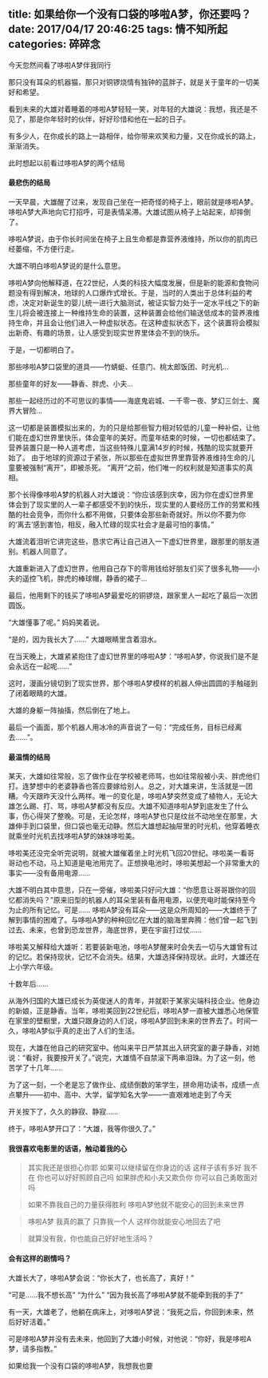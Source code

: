 title: 如果给你一个没有口袋的哆啦A梦，你还要吗？
date: 2017/04/17  20:46:25
tags: 情不知所起
categories: 碎碎念
---
今天忽然间看了哆啦A梦伴我同行

那只没有耳朵的机器猫，那只对铜锣烧情有独钟的蓝胖子，就是关于童年的一切美好和希望。

看到未来的大雄对着睡着的哆啦A梦轻轻一笑，对年轻的大雄说：我想，我还是不见了，那是你年轻时的伙伴，好好珍惜和他在一起的日子。

有多少人，在你成长的路上一路相伴，给你带来欢笑和力量，又在你成长的路上，渐渐消失。<!--more-->

此时想起以前看过哆啦A梦的两个结局

#### 最悲伤的结局

一天早晨，大雄醒了过来，发现自己坐在一把奇怪的椅子上，眼前就是哆啦A梦。哆啦A梦大声地向它打招呼，可是表情呆滞。大雄试图从椅子上站起来，却摔倒了。

哆啦A梦说，由于你长时间坐在椅子上且生命都是靠营养液维持，所以你的肌肉已经萎缩，不方便行走。

大雄不明白哆啦A梦说的是什么意思。

哆啦A梦向他解释道，在22世纪，人类的科技大幅度发展，但是新的能源和食物问题没有得到解决，地球的人口爆炸式增长。于是，当时的人类出于总体利益的考虑，决定对新诞生的婴儿统一进行大脑测试，被证实智力处于一定水平线之下的新生儿将会被连接上一种维持生命的装置，这种装置会给他们输送低成本的营养液维持生命，并且会让他们进入一种虚拟状态。在这种虚拟状态下，这个装置将会模拟出新奇、有趣的场景，让人感受到现实世界里体会不到的快乐。

于是，一切都明白了。

那些哆啦A梦口袋里的道具——竹蜻蜓、任意门、桃太郎饭团、时光机...

那些童年的好友——静香、胖虎、小夫...

那些一起经历过的不可思议的事情——海底鬼岩城、一千零一夜、梦幻三剑士、魔界大冒险...

这一切都是装置模拟出来的，为的只是给那些智力相对较低的儿童一种补偿，让他们能在虚幻世界里快乐，体会童年的美好。而童年结束的时候，一切也都结束了。
营养装置只是一种人道考虑，当这些特殊儿童满14岁的时候，残酷的现实就要开始了。
由于地球的资源过于紧张，所以那些在虚拟世界里靠营养液维持生命的儿童要被强制“离开”，即被杀死。
“离开”之前，他们唯一的权利就是知道事实的真相。

那个长得像哆啦A梦的机器人对大雄说：“你应该感到庆幸，因为你在虚幻世界里体会到了现实里的人一辈子都感受不到的快乐，现实里的人要经历工作的劳累和残酷的社会竞争，而你什么都不用做，只要体会那些新奇就好。所以你不要为你的‘离去’感到害怕，相反，融入忙碌的现实社会才是最可怕的事情。”

大雄流着泪听它讲完这些，恳求它再让自己进入一下虚幻世界里，跟那里的朋友道别。机器人同意了。

大雄重新进入了虚幻世界，他用自己存下的零用钱给好朋友们买了很多礼物——小夫的遥控飞机，胖虎的棒球帽，静香的裙子...

最后，他用剩下的钱买了哆啦A梦最爱吃的铜锣烧，跟家里人一起吃了最后一次团圆饭。

“大雄懂事了呢。” 妈妈笑着说。

“是的，因为我长大了……” 大雄眼睛里含着泪水。

在当天晚上，大雄紧紧抱住了虚幻世界里的哆啦A梦：“哆啦A梦，你说我们是不是会永远在一起呢……”

这时，漫画分镜切到了现实世界，那个哆啦A梦模样的机器人伸出圆圆的手触碰到了闭着眼睛的大雄。

大雄的身躯一阵抽搐，然后倒在了地上。

最后一个画面，那个机器人用冰冷的声音说了一句：“完成任务，目标已经离去……”。

#### 最温情的结局
某天，大雄如往常般，忘了做作业在学校被老师骂，也如往常般被小夫、胖虎他们打。连梦想中的老婆静香也答应要嫁给别人。总之，对大雄来讲，生活就是一团糟。今天跟昨天没什么两样。唯一的变化是，哆啦A梦突然变成了植物人，无论大雄怎么踢、打、骂，哆啦A梦都没有反应。大雄不知道哆啦A梦到底发生了什么事，伤心得哭了整晚。可是，无论怎样，哆啦A梦也只是纹丝不动地坐在那里，大雄伸手到口袋里，但口袋也毫无动静。然后大雄想起抽屉里的时光机，他穿着睡衣就乘坐时光机去找哆啦A梦的妹妹哆啦美。

哆啦美还没完全听完说明，就被大雄催着坐上时光机飞回20世纪。哆啦美一看哥哥动也不动，马上知道是电池用完了。正想换电池时，哆啦美想起一个非常重大的事实——没有备用电源……

大雄不明白其中意思，只在一旁催，哆啦美只好问大雄：“你愿意让哥哥跟你的回忆都消失吗？”原来旧型的机器人的耳朵里装有备用电源，以便充电时能保持至今为止的所有记忆。可是……
哆啦A梦没有耳朵——这是众所周知的——大雄终于了解到事情的困难了。与哆啦A梦的种种回忆在大雄的脑海里奔腾：他们曾一起飞到过去、未来，也曾到恐龙世界，海底世界，更在宇宙打过仗……

哆啦美又解释给大雄听：若要装新电池，哆啦A梦醒来时会失去一切与大雄曾有过的记忆。若保持现状，记忆不会消失。结果，大雄选择保持现状。此时，大雄还在上小学六年级。

十数年后……

从海外归国的大雄已成长为英俊迷人的青年，并就职于某家尖端科技企业。他身边的新娘，正是静香。当年，哆啦美回到22世纪后，哆啦A梦一直被大雄悉心地保管在家里的壁橱里，大雄只跟身边的人们说，哆啦A梦回到未来的世界去了。时间一久，哆啦A梦似乎真的走出了人们的生活。

现在，大雄在他自己的研究室中。他叫来平日严禁其出入研究室的妻子静香，对她说：“看好，我要按开关了。”说完，大雄情不自禁滚下两串泪珠。为了这一刻，他苦学了十几年……

为了这一刻，一个老是忘了做作业、成绩倒数的笨学生，拼命用功读书，成绩一点点攀升——初中、高中、大学，留学知名大学——一直艰难地走到了今天

开关按下了，久久的静寂、静寂……

终于，哆啦A梦开口了：“大雄，我等你很久了。”


#### 我很喜欢电影里的话语，触动着我的心

 >其实我还是很担心你耶 
 如果可以继续留在你身边的话 
 这样子该有多好 
 我不在 
 你也可以好好照顾自己吗 
 如果胖虎和小夫又欺负你 
 你可以自己勇敢面对吗 
 

 >如果不靠我自己的力量获得胜利 
 哆啦A梦他就不能安心的回到未来世界

 >哆啦A梦 
 我真的赢了 
 只靠我一个人 
 这样你就能安心地回去了吧

 >就算没有我，你也能自己好好地生活吗？

#### 会有这样的剧情吗？
大雄长大了，哆啦A梦会说：“你长大了，也长高了，真好！”

“可是……我不想长高” 
“为什么” 
“因为我长高了哆啦A梦就不能牵到我的手了”

有一天，大雄老了，他躺在病床上，对哆啦A梦说：“我死之后，你回到未来，然后好好活着。” 

可是哆啦A梦并没有去未来，他回到了大雄小时候，对他说：“你好，我是哆啦A梦，请多指教。”

如果给我一个没有口袋的哆啦A梦，我想我也要